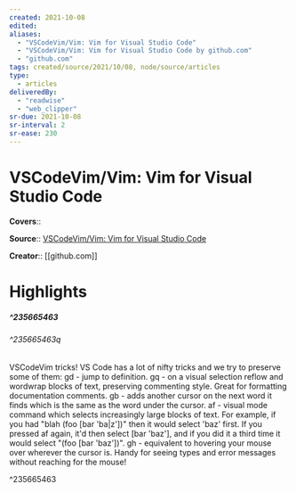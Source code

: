 ```yaml
---
created: 2021-10-08
edited:
aliases:
  - "VSCodeVim/Vim: Vim for Visual Studio Code"
  - "VSCodeVim/Vim: Vim for Visual Studio Code by github.com"
  - "github.com"
tags: created/source/2021/10/08, node/source/articles
type: 
  - articles
deliveredBy: 
  - "readwise"
  - "web_clipper"
sr-due: 2021-10-08
sr-interval: 2
sr-ease: 230
---
```

# VSCodeVim/Vim: Vim for Visual Studio Code

**Covers**:: 

**Source**:: [VSCodeVim/Vim: Vim for Visual Studio Code](https://github.com/VSCodeVim/Vim#input-method)

**Creator**:: [[github.com]]

# Highlights
##### ^235665463



###### ^235665463q

VSCodeVim tricks!
VS Code has a lot of nifty tricks and we try to preserve some of them:
gd - jump to definition.
gq - on a visual selection reflow and wordwrap blocks of text, preserving commenting style. Great for formatting documentation comments.
gb - adds another cursor on the next word it finds which is the same as the word under the cursor.
af - visual mode command which selects increasingly large blocks of text. For example, if you had "blah (foo [bar 'ba|z'])" then it would select 'baz' first. If you pressed af again, it'd then select [bar 'baz'], and if you did it a third time it would select "(foo [bar 'baz'])".
gh - equivalent to hovering your mouse over wherever the cursor is. Handy for seeing types and error messages without reaching for the mouse! 

^235665463

